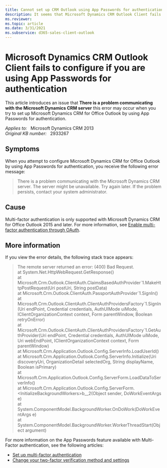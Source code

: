 ```yaml
---
title: Cannot set up CRM Outlook using App Passwords for authentication
description: It seems that Microsoft Dynamics CRM Outlook Client fails to configure if you are using App Passwords for authentication.
ms.reviewer: 
ms.topic: article
ms.date: 3/31/2021
ms.subservice: d365-sales-client-outlook
---
```

# Microsoft Dynamics CRM Outlook Client fails to configure if you are using App Passwords for authentication

This article introduces an issue that **There is a problem communicating with the Microsoft Dynamics CRM server** this error may occur when you try to set up Microsoft Dynamics CRM for Office Outlook by using App Passwords for authentication.

_Applies to:_ &nbsp; Microsoft Dynamics CRM 2013  
_Original KB number:_ &nbsp; 2933267

## Symptoms

When you attempt to configure Microsoft Dynamics CRM for Office Outlook by using App Passwords for authentication, you receive the following error message:

> There is a problem communicating with the Microsoft Dynamics CRM server. The server might be unavailable. Try again later. If the problem persists, contact your system administrator.

## Cause

Multi-factor authentication is only supported with Microsoft Dynamics CRM for Office Outlook 2015 and later. For more information, see [Enable multi-factor authentication through OAuth](/previous-versions/dynamicscrm-2016/administering-dynamics-365/hh699760(v=crm.8)).

## More information

If you view the error details, the following stack trace appears:

> The remote server returned an error: (400) Bad Request.  
at System.Net.HttpWebRequest.GetResponse()  
at Microsoft.Crm.Outlook.ClientAuth.ClaimsBasedAuthProvider\`1.MakeHttpPostRequest(Uri postUri, String postData)  
at Microsoft.Crm.Outlook.ClientAuth.PassportAuthProvider\`1.SignIn()  
at Microsoft.Crm.Outlook.ClientAuth.ClientAuthProvidersFactory\`1.SignIn(Uri endPoint, Credential credentials, AuthUIMode uiMode, IClientOrganizationContext context, Form parentWindow, Boolean retryOnError)  
at Microsoft.Crm.Outlook.ClientAuth.ClientAuthProvidersFactory`1.GetAuthProvider(Uri endPoint, Credential credentials, AuthUIMode uiMode, Uri webEndPoint, IClientOrganizationContext context, Form parentWindow)  
at Microsoft.Crm.Application.Outlook.Config.ServerInfo.LoadUserId()  
at Microsoft.Crm.Application.Outlook.Config.ServerInfo.Initialize(Uri discoveryUri, OrganizationDetail selectedOrg, String displayName, Boolean isPrimary)  
at Microsoft.Crm.Application.Outlook.Config.ServerForm.LoadDataToServerInfo()  
at Microsoft.Crm.Application.Outlook.Config.ServerForm.\<InitializeBackgroundWorkers>b__2(Object sender, DoWorkEventArgs e)  
at System.ComponentModel.BackgroundWorker.OnDoWork(DoWorkEventArgs e)  
at System.ComponentModel.BackgroundWorker.WorkerThreadStart(Object argument)

For more information on the App Passwords feature available with Multi-Factor authentication, see the following articles:

- [Set up multi-factor authentication](/microsoft-365/admin/security-and-compliance/set-up-multi-factor-authentication)
- [Change your two-factor verification method and settings](/azure/active-directory/user-help/multi-factor-authentication-end-user-manage-settings)
